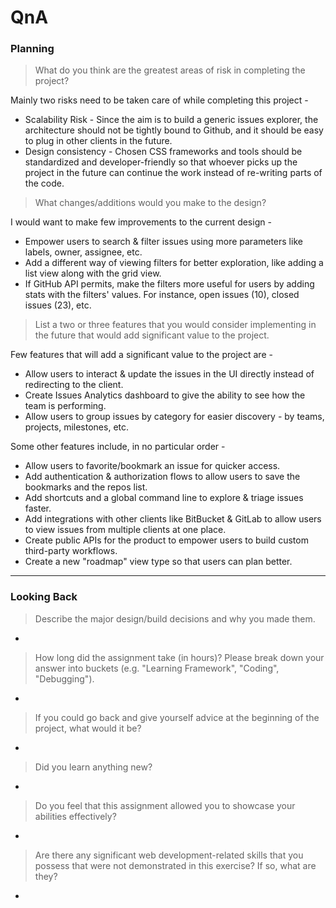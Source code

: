 # QnA

### Planning

> What do you think are the greatest areas of risk in completing the project?

Mainly two risks need to be taken care of while completing this project -
- Scalability Risk - Since the aim is to build a generic issues explorer, the architecture should not be tightly bound to Github, and it should be easy to plug in other clients in the future.
- Design consistency - Chosen CSS frameworks and tools should be standardized and developer-friendly so that whoever picks up the project in the future can continue the work instead of re-writing parts of the code.


> What changes/additions would you make to the design?

I would want to make few improvements to the current design -
- Empower users to search & filter issues using more parameters like labels, owner, assignee, etc.
- Add a different way of viewing filters for better exploration, like adding a list view along with the grid view.
- If GitHub API permits, make the filters more useful for users by adding stats with the filters' values. For instance, open issues (10), closed issues (23), etc.


> List a two or three features that you would consider implementing in the future that would add significant value to the project.

Few features that will add a significant value to the project are -
- Allow users to interact & update the issues in the UI directly instead of redirecting to the client.
- Create Issues Analytics dashboard to give the ability to see how the team is performing.
- Allow users to group issues by category for easier discovery - by teams, projects, milestones, etc.

Some other features include, in no particular order -
- Allow users to favorite/bookmark an issue for quicker access.
- Add authentication & authorization flows to allow users to save the bookmarks and the repos list.
- Add shortcuts and a global command line to explore & triage issues faster.
- Add integrations with other clients like BitBucket & GitLab to allow users to view issues from multiple clients at one place.
- Create public APIs for the product to empower users to build custom third-party workflows.
- Create a new "roadmap" view type so that users can plan better.


---

### Looking Back

> Describe the major design/build decisions and why you made them.

-

> How long did the assignment take (in hours)? Please break down your answer into buckets (e.g. "Learning Framework", "Coding", "Debugging").

-

> If you could go back and give yourself advice at the beginning of the project, what would it be?

-

> Did you learn anything new?

-

> Do you feel that this assignment allowed you to showcase your abilities effectively?

-

> Are there any significant web development-related skills that you possess that were not demonstrated in this exercise? If so, what are they?

-

